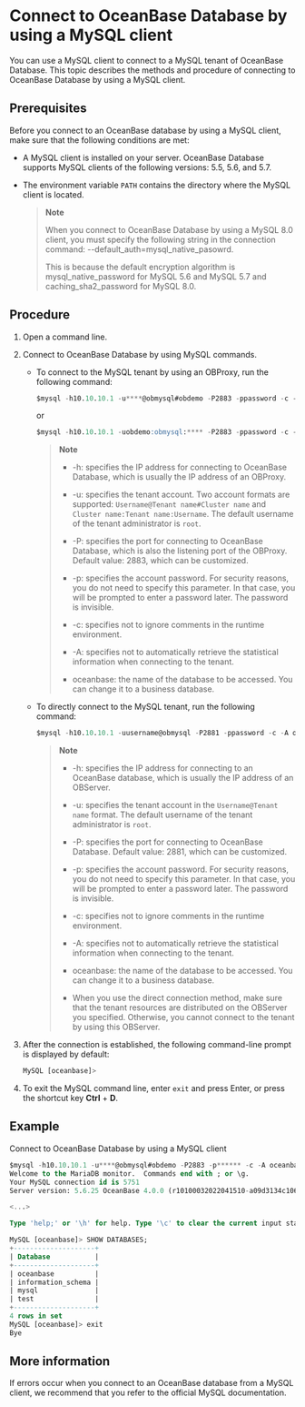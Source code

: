 # Connect to OceanBase Database by using a MySQL client

You can use a MySQL client to connect to a MySQL tenant of OceanBase Database. This topic describes the methods and procedure of connecting to OceanBase Database by using a MySQL client. 

## Prerequisites

Before you connect to an OceanBase database by using a MySQL client, make sure that the following conditions are met:

* A MySQL client is installed on your server. OceanBase Database supports MySQL clients of the following versions: 5.5, 5.6, and 5.7. 

* The environment variable `PATH` contains the directory where the MySQL client is located. 

   > **Note**
   >
   > When you connect to OceanBase Database by using a MySQL 8.0 client, you must specify the following string in the connection command: --default_auth=mysql_native_pasowrd.
   >
   > This is because the default encryption algorithm is mysql_native_password for MySQL 5.6 and MySQL 5.7 and caching_sha2_password for MySQL 8.0. 

## Procedure

1. Open a command line. 

2. Connect to OceanBase Database by using MySQL commands. 

   * To connect to the MySQL tenant by using an OBProxy, run the following command:

      ```sql
      $mysql -h10.10.10.1 -u****@obmysql#obdemo -P2883 -ppassword -c -A oceanbase
      ```

      or

      ```sql
      $mysql -h10.10.10.1 -uobdemo:obmysql:**** -P2883 -ppassword -c -A oceanbase
      ```

      > **Note**
      >
      > * -h: specifies the IP address for connecting to OceanBase Database, which is usually the IP address of an OBProxy. 
      >
      > * -u: specifies the tenant account. Two account formats are supported: `Username@Tenant name#Cluster name` and `Cluster name:Tenant name:Username`. The default username of the tenant administrator is `root`. 
      >
      > * -P: specifies the port for connecting to OceanBase Database, which is also the listening port of the OBProxy. Default value: 2883, which can be customized. 
      >
      > * -p: specifies the account password. For security reasons, you do not need to specify this parameter. In that case, you will be prompted to enter a password later. The password is invisible. 
      >
      > * -c: specifies not to ignore comments in the runtime environment. 
      >
      > * -A: specifies not to automatically retrieve the statistical information when connecting to the tenant. 
      >
      > * oceanbase: the name of the database to be accessed. You can change it to a business database. 

   * To directly connect to the MySQL tenant, run the following command:

      ```sql
      $mysql -h10.10.10.1 -uusername@obmysql -P2881 -ppassword -c -A oceanbase
      ```

      > **Note**
      >
      > * -h: specifies the IP address for connecting to an OceanBase database, which is usually the IP address of an OBServer. 
      >
      > * -u: specifies the tenant account in the `Username@Tenant name` format. The default username of the tenant administrator is `root`. 
      >
      > * -P: specifies the port for connecting to OceanBase Database. Default value: 2881, which can be customized. 
      >
      > * -p: specifies the account password. For security reasons, you do not need to specify this parameter. In that case, you will be prompted to enter a password later. The password is invisible. 
      >
      > * -c: specifies not to ignore comments in the runtime environment. 
      >
      > * -A: specifies not to automatically retrieve the statistical information when connecting to the tenant. 
      >
      > * oceanbase: the name of the database to be accessed. You can change it to a business database. 
      >
      > * When you use the direct connection method, make sure that the tenant resources are distributed on the OBServer you specified. Otherwise, you cannot connect to the tenant by using this OBServer. 

3. After the connection is established, the following command-line prompt is displayed by default: 

   ```sql
   MySQL [oceanbase]>
   ```

4. To exit the MySQL command line, enter `exit` and press Enter, or press the shortcut key **Ctrl** + **D**. 

## Example

Connect to OceanBase Database by using a MySQL client 

```sql
$mysql -h10.10.10.1 -u****@obmysql#obdemo -P2883 -p****** -c -A oceanbase
Welcome to the MariaDB monitor.  Commands end with ; or \g.
Your MySQL connection id is 5751
Server version: 5.6.25 OceanBase 4.0.0 (r10100032022041510-a09d3134c10665f03fd56d7f8bdd413b2b771977) (Built Apr 15 2022 02:16:22)

<...>

Type 'help;' or '\h' for help. Type '\c' to clear the current input statement.

MySQL [oceanbase]> SHOW DATABASES;
+--------------------+
| Database           |
+--------------------+
| oceanbase          |
| information_schema |
| mysql              |
| test               |
+--------------------+
4 rows in set
MySQL [oceanbase]> exit
Bye
```

## More information

If errors occur when you connect to an OceanBase database from a MySQL client, we recommend that you refer to the official MySQL documentation. 
